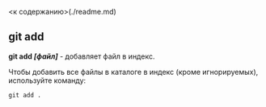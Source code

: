 <к содержанию>(./readme.md)

## git add

**git add *[файл]*** - добавляет файл в индекс.

Чтобы добавить все файлы в каталоге в индекс (кроме игнорируемых), используйте команду: 

```bash-
git add .
```